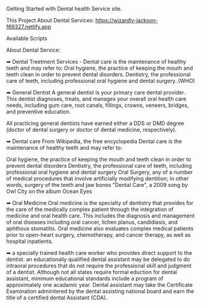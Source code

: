 Getting Started with Dental health Service site.

This Project About Dental Services: https://wizardly-jackson-f69327.netlify.app

Available Scripts

About Dental Service:
 

➡ Dental Treetment Services -
Dental care is the maintenance of healthy teeth and may refer to: Oral hygiene, the practice of keeping the mouth and teeth clean in order to prevent dental disorders. Dentistry, the professional care of teeth, including professional oral hygiene and dental surgery..(WHO)

➡ General Dentist
A general dentist is your primary care dental provider. This dentist diagnoses, treats, and manages your overall oral health care needs, including gum care, root canals, fillings, crowns, veneers, bridges, and preventive education.

All practicing general dentists have earned either a DDS or DMD degree (doctor of dental surgery or doctor of dental medicine, respectively).

➡ Dental care
From Wikipedia, the free encyclopedia
Dental care is the maintenance of healthy teeth and may refer to:

Oral hygiene, the practice of keeping the mouth and teeth clean in order to prevent dental disorders
Dentistry, the professional care of teeth, including professional oral hygiene and dental surgery
Oral Surgery, any of a number of medical procedures that involve artificially modifying dentition; in other words, surgery of the teeth and jaw bones
"Dental Care", a 2009 song by Owl City on the album Ocean Eyes

➡ Oral Medicine
Oral medicine is the specialty of dentistry that provides for the care of the medically complex patient through the integration of medicine and oral health care. This includes the diagnosis and management of oral diseases including oral cancer, lichen planus, candidiasis, and aphthous stomatitis. Oral medicine also evaluates complex medical patients prior to open-heart surgery, chemotherapy, and cancer therapy, as well as hospital inpatients.

➡  a specially trained health care worker who provides direct support to the dentist. an educationally qualified dental assistant may be delegated  to do intraoral procedures that do not require the professional skill and judgment of a dentist. Although not all states require formal eduction for dental assistant, minimum educational standards include a program of approximately one acadamic year. Dental assistant may take the Certificate Examination adminitered by the dental assisting national board and earn the title of a certified dental Assistant (CDA).
